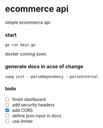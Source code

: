 # ecommerce api

simple ecommerce api

### start

```
go run main.go
```

docker coming soon.

### generate docs in acse of change

```
swag init --parseDependency --parseInternal
```

### todo

- [ ] finish dashboard
- [ ] add security headers
- [x] add CORS
- [ ] define json input in docs
- [ ] use limiter
